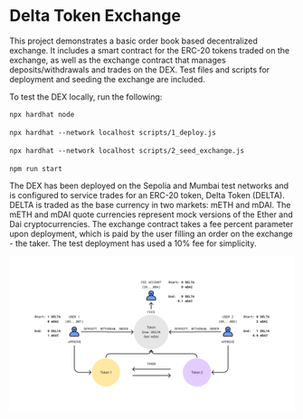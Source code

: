 # Delta Token Exchange

This project demonstrates a basic order book based decentralized exchange. It includes a smart contract for the ERC-20 tokens traded on the exchange, as well as the exchange contract that manages deposits/withdrawals and trades on the DEX. Test files and scripts for deployment and seeding the exchange are included.

To test the DEX locally, run the following:
```shell
npx hardhat node

npx hardhat --network localhost scripts/1_deploy.js

npx hardhat --network localhost scripts/2_seed_exchange.js

npm run start
```

The DEX has been deployed on the Sepolia and Mumbai test networks and is configured to service trades for an ERC-20 token, Delta Token (DELTA). DELTA is traded as the base currency in two markets: mETH and mDAI. The mETH and mDAI quote currencies represent mock versions of the Ether and Dai cryptocurrencies. The exchange contract takes a fee percent parameter upon deployment, which is paid by the user filling an order on the exchange - the taker. The test deployment has used a 10% fee for simplicity.

![Order Book DEX](./public/order-book-dex.png)
